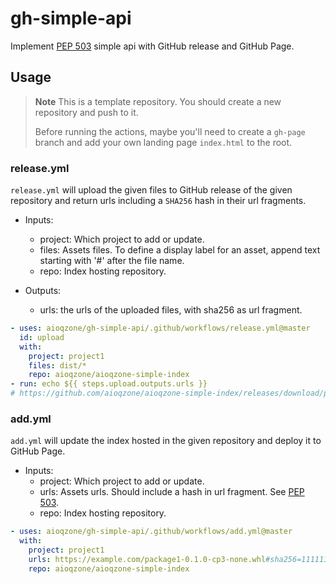 # gh-simple-api

Implement [PEP 503][pep-0503] simple api with GitHub release and GitHub Page.

## Usage

> **Note**
> This is a template repository. You should create a new repository and push to it.
>
> Before running the actions, maybe you'll need to create a `gh-page` branch and
> add your own landing page `index.html` to the root.

### release.yml

`release.yml` will upload the given files to GitHub release of the given repository and return urls
including a `SHA256` hash in their url fragments.

- Inputs:
  - project: Which project to add or update.
  - files: Assets files. To define a display label for an asset, append text starting with '#' after the file name.
  - repo: Index hosting repository.

- Outputs:
  - urls: the urls of the uploaded files, with sha256 as url fragment.

``` yaml
- uses: aioqzone/gh-simple-api/.github/workflows/release.yml@master
  id: upload
  with:
    project: project1
    files: dist/*
    repo: aioqzone/aioqzone-simple-index
- run: echo ${{ steps.upload.outputs.urls }}
# https://github.com/aioqzone/aioqzone-simple-index/releases/download/project1/package1-0.1.0-cp3-none.whl#sha256=111111 https://github.com/aioqzone/aioqzone-simple-index/releases/download/project1/package1-0.1.0.tar.gz#sha256=2222222
```

### add.yml

`add.yml` will update the index hosted in the given repository and deploy it to GitHub Page.

- Inputs:
  - project: Which project to add or update.
  - urls: Assets urls. Should include a hash in url fragment. See [PEP 503][pep-0503].
  - repo: Index hosting repository.

``` yaml
- uses: aioqzone/gh-simple-api/.github/workflows/add.yml@master
  with:
    project: project1
    urls: https://example.com/package1-0.1.0-cp3-none.whl#sha256=111111 https://example.com/package1-0.1.0.tar.gz#sha256=2222222
    repo: aioqzone/aioqzone-simple-index
```


[pep-0503]: https://peps.python.org/pep-0503/
